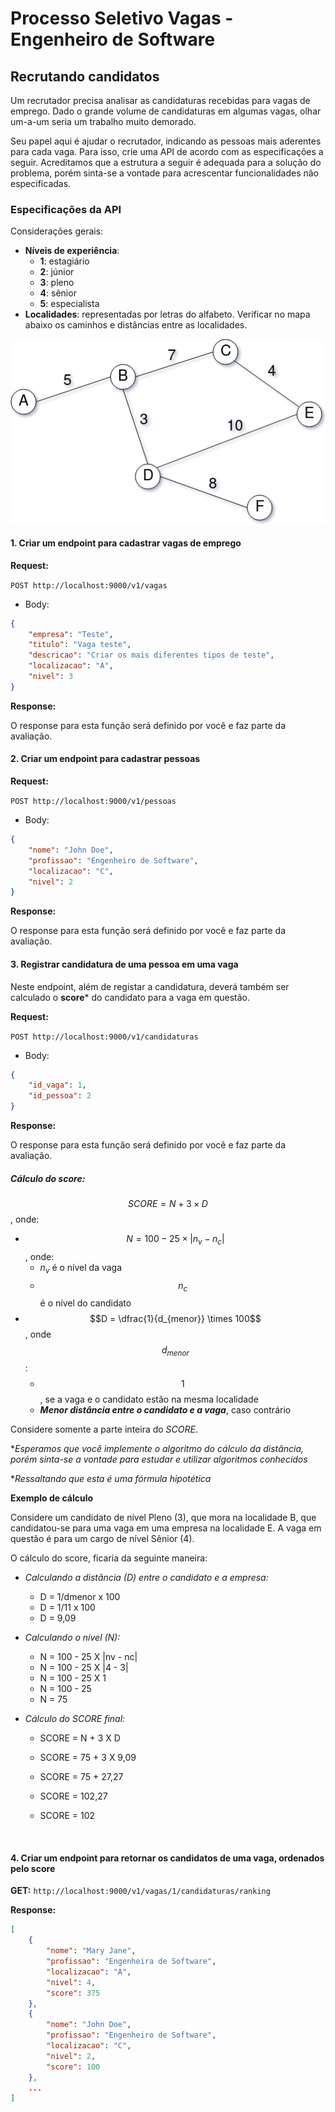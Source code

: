 # Processo Seletivo Vagas - Engenheiro de Software

## Recrutando candidatos

Um recrutador precisa analisar as candidaturas recebidas para vagas de emprego. Dado o grande volume de candidaturas em algumas vagas, olhar um-a-um seria um trabalho muito demorado.

Seu papel aqui é ajudar o recrutador, indicando as pessoas mais aderentes para cada vaga. Para isso, crie uma API de acordo com as especificações a seguir. Acreditamos que a estrutura a seguir é adequada para a solução do problema, porém sinta-se a vontade para acrescentar funcionalidades não especificadas.

### Especificações da API

Considerações gerais:

* **Níveis de experiência**:
  * **1**: estagiário
  * **2**: júnior
  * **3**: pleno
  * **4**: sênior
  * **5**: especialista
* **Localidades**: representadas por letras do alfabeto. Verificar no mapa abaixo os caminhos e distâncias entre as localidades.

![](./graph.png)



#### 1. Criar um endpoint para cadastrar vagas de emprego

**Request:** 

```POST http://localhost:9000/v1/vagas```

+ Body:

```json
{
    "empresa": "Teste",
    "titulo": "Vaga teste",
    "descricao": "Criar os mais diferentes tipos de teste",
    "localizacao": "A",
    "nivel": 3
}
```

**Response:**

O response para esta função será definido por você e faz parte da avaliação.

#### 2. Criar um endpoint para cadastrar pessoas

**Request:** 

```POST http://localhost:9000/v1/pessoas```

+ Body:

```json
{
    "nome": "John Doe",
    "profissao": "Engenheiro de Software",
    "localizacao": "C",
    "nivel": 2
}
```

**Response:**

O response para esta função será definido por você e faz parte da avaliação.

#### 3. Registrar candidatura de uma pessoa em uma vaga

Neste endpoint, além de registar a candidatura, deverá também ser calculado o **score***  do candidato para a vaga em questão.

**Request:** 

```POST http://localhost:9000/v1/candidaturas```

+ Body:

```json
{
    "id_vaga": 1,
    "id_pessoa": 2
}
```

**Response:**

O response para esta função será definido por você e faz parte da avaliação.

##### Cálculo do score:

$$ SCORE = N + 3 \times D$$, onde:

* $$N =  100 - 25 \times |n_v - n_c|$$, onde:
  * $n_v$ é o nível da vaga
  * $$n_c$$ é o nível do candidato
* $$D = \dfrac{1}{d_{menor}} \times 100$$, onde $$d_{menor}$$:
  * $$1$$, se a vaga e o candidato estão na mesma localidade
  * ***Menor distância entre o candidato e a vaga***, caso contrário


Considere somente a parte inteira do *SCORE*.

*_Esperamos que você implemente o algoritmo do cálculo da distância, porém sinta-se a vontade para estudar e utilizar algoritmos conhecidos_

*_Ressaltando que esta é uma fórmula hipotética_



**Exemplo de cálculo**

Considere um candidato de nível Pleno (3), que mora na localidade B, que candidatou-se para uma vaga em uma empresa na localidade E. A vaga em questão é para um cargo de nível Sênior (4).

O cálculo do score, ficaria da seguinte maneira:

- _Calculando a distância (D) entre o candidato e a empresa:_

  - D = 1/dmenor x 100
  - D = 1/11 x 100
  - D = 9,09

- _Calculando o nível (N):_

  - N = 100 - 25 X |nv - nc|
  - N = 100 - 25 X |4 - 3|
  - N = 100 - 25 X 1
  - N = 100 - 25
  - N = 75

- _Cálculo do SCORE final:_

  - SCORE = N + 3 X D

  - SCORE = 75 + 3 X 9,09

  - SCORE = 75 + 27,27

  - SCORE = 102,27

  - SCORE = 102

    ​

#### 4. Criar um endpoint para retornar os candidatos de uma vaga, ordenados pelo score

**GET:** `http://localhost:9000/v1/vagas/1/candidaturas/ranking`

**Response:**

```json
[
    {
        "nome": "Mary Jane",
        "profissao": "Engenheira de Software",
        "localizacao": "A",
        "nivel": 4,
        "score": 375
	},
    {
        "nome": "John Doe",
        "profissao": "Engenheiro de Software",
        "localizacao": "C",
        "nivel": 2,
        "score": 100
	},
    ...
]
```


